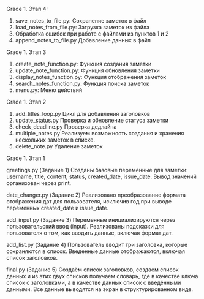 Grade 1. Этап 4: 
1. save_notes_to_file.py: Сохранение заметок в файл
2. load_notes_from_file.py: Загрузка заметок из файла
3. Обработка ошибок при работе с файлами из пунктов 1 и 2
4. append_notes_to_file.py Добавление данных в файл

Grade 1. Этап 3
1. create_note_function.py: Функция создания заметки
2. update_note_function.py: Функция обновления заметки
3. display_notes_function.py: Функция отображения заметок
4. search_notes_function.py: Функция поиска заметок
5. menu.py: Меню действий

Grade 1. Этап 2
1. add_titles_loop.py Цикл для добавления заголовков
2. update_status.py Проверка и обновление статуса заметки
3. check_deadline.py Проверка дедлайна
4. multiple_notes.py Реализуем возможность создания и хранения нескольких заметок в списке.
5. delete_note.py Удаление заметок

Grade 1. Этап 1

greetings.py (Задание 1)
Созданы базовые переменные для заметки: username, title, content, status, created_date, issue_date.
Вывод значений организован через print.

date_changer.py (Задание 2)
Реализовано преобразование формата отображения дат для пользователя, исключив год при выводе переменных created_date и issue_date.

add_input.py (Задание 3)
Переменные инициализируются через пользовательский ввод (input).
Реализованы подсказки для пользователя о том, как вводить данные, включая формат дат.

add_list.py (Задание 4)
Пользователь вводит три заголовка, которые сохраняются в список.
Введенные данные отображаются, включая список заголовков.

final.py (Задание 5)
Создаём список заголовков, создаем список данных и из этих двух списков получаем словарь, где в качестве ключа список с заголовками, а в качестве данных список с введёнными данными.
Все данные выводятся на экран в структурированном виде.